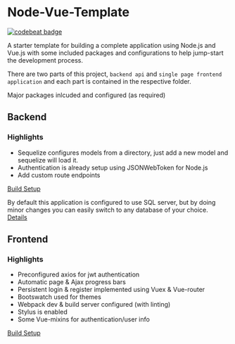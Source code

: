 # Node-Vue-Template

[![codebeat badge](https://codebeat.co/badges/ae01fa78-b892-403c-9020-875e7607cd7b)](https://codebeat.co/projects/github-com-mubaidr-node-vue-template-master)

A starter template for building a complete application using Node.js and Vue.js
with some included packages and configurations to help jump-start the development
process.

There are two parts of this project, `backend api` and `single page frontend
application` and each part is contained in the respective folder.

Major packages inlcuded and configured (as required)

## Backend

### Highlights

* Sequelize configures models from a directory, just add a new model and
  sequelize will load it.
* Authentication is already setup using JSONWebToken for Node.js
* Add custom route endpoints

[Build Setup](./backend/README.md)

By default this application is configured to use SQL server, but by
doing minor changes you can easily switch to any database of your choice.
[Details](http://docs.sequelizejs.com/manual/installation/getting-started.html)

## Frontend

### Highlights

* Preconfigured axios for jwt authentication
* Automatic page & Ajax progress bars
* Persistent login & register implemented using Vuex & Vue-router
* Bootswatch used for themes
* Webpack dev & build server configured (with linting)
* Stylus is enabled
* Some Vue-mixins for authentication/user info

[Build Setup](./frontend/README.md)
